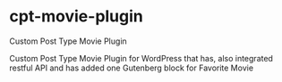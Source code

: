 # cpt-movie-plugin
Custom Post Type Movie Plugin

Custom Post Type Movie Plugin for WordPress that has, also integrated restful API and has added one Gutenberg block for Favorite Movie
